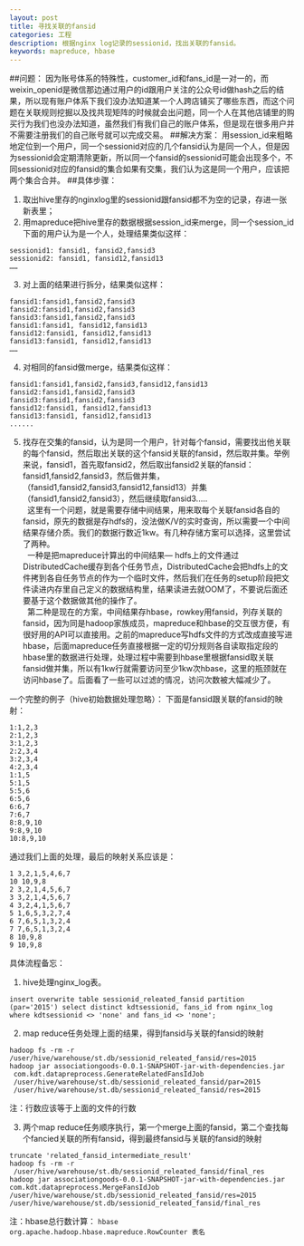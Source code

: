 ```yaml
---
layout: post
title: 寻找关联的fansid
categories: 工程
description: 根据nginx log记录的sessionid，找出关联的fansid。
keywords: mapreduce, hbase
---
```


##问题：
因为账号体系的特殊性，customer_id和fans_id是一对一的，而weixin_openid是微信那边通过用户的id跟用户关注的公众号id做hash之后的结果，所以现有账户体系下我们没办法知道某一个人跨店铺买了哪些东西，而这个问题在关联规则挖掘以及找共现矩阵的时候就会出问题，同一个人在其他店铺里的购买行为我们也没办法知道，虽然我们有我们自己的账户体系，但是现在很多用户并不需要注册我们的自己账号就可以完成交易。
##解决方案：
用session_id来粗略地定位到一个用户，同一个sessionid对应的几个fansid认为是同一个人，但是因为sessionid会定期清除更新，所以同一个fansid的sessionid可能会出现多个，不同sessionid对应的fansid的集合如果有交集，我们认为这是同一个用户，应该把两个集合合并。
##具体步骤：
1. 取出hive里存的nginxlog里的sessionid跟fansid都不为空的记录，存进一张新表里；
2. 用mapreduce把hive里存的数据根据session_id来merge，同一个session_id下面的用户认为是一个人，处理结果类似这样：
```
sessionid1: fansid1, fansid2,fansid3
sessionid2: fansid1, fansid12,fansid13
……
```
3. 对上面的结果进行拆分，结果类似这样：
```
fansid1:fansid1,fansid2,fansid3   
fansid2:fansid1,fansid2,fansid3
fansid3:fansid1,fansid2,fansid3
fansid1:fansid1, fansid12,fansid13
fansid12:fansid1, fansid12,fansid13
fansid13:fansid1, fansid12,fansid13
……
```
4. 对相同的fansid做merge，结果类似这样：
```
fansid1:fansid1,fansid2,fansid3,fansid12,fansid13
fansid2:fansid1,fansid2,fansid3   
fansid3:fansid1,fansid2,fansid3   
fansid12:fansid1, fansid12,fansid13   
fansid13:fansid1, fansid12,fansid13   
......
```
5. 找存在交集的fansid，认为是同一个用户，针对每个fansid，需要找出他关联的每个fansid，然后取出关联的这个fansid关联的fansid，然后取并集。举例来说，fansid1，首先取fansid2，然后取出fansid2关联的fansid：fansid1,fansid2,fansid3，然后做并集，（fansid1,fansid2,fansid3,fansid12,fansid13）并集（fansid1,fansid2,fansid3），然后继续取fansid3.....   
  这里有一个问题，就是需要存储中间结果，用来取每个关联fansid各自的fansid，原先的数据是存hdfs的，没法做K/V的实时查询，所以需要一个中间结果存储介质。我们的数据行数近1kw。有几种存储方案可以选择，这里尝试了两种。   
  一种是把mapreduce计算出的中间结果— hdfs上的文件通过DistributedCache缓存到各个任务节点，DistributedCache会把hdfs上的文件拷到各自任务节点的作为一个临时文件，然后我们在任务的setup阶段把文件读进内存里自己定义的数据结构里，结果读进去就OOM了，不要说后面还要基于这个数据做其他的操作了。   
  第二种是现在的方案，中间结果存hbase，rowkey用fansid，列存关联的fansid，因为同是hadoop家族成员，mapreduce和hbase的交互很方便，有很好用的API可以直接用。之前的mapreduce写hdfs文件的方式改成直接写进hbase，后面mapreduce任务直接根据一定的切分规则各自读取指定段的hbase里的数据进行处理，处理过程中需要到hbase里根据fansid取关联fansid做并集，所以有1kw行就需要访问至少1kw次hbase，这里的瓶颈就在访问hbase了。后面看了一些可以过滤的情况，访问次数被大幅减少了。

一个完整的例子（hive初始数据处理忽略）：
下面是fansid跟关联的fansid的映射：
```
1:1,2,3
2:1,2,3
3:1,2,3
2:2,3,4
3:2,3,4
4:2,3,4
1:1,5
5:1,5
5:5,6
6:5,6
6:6,7
7:6,7
8:8,9,10
9:8,9,10
10:8,9,10
```
通过我们上面的处理，最后的映射关系应该是：
```
1 3,2,1,5,4,6,7
10 10,9,8
2 3,2,1,4,5,6,7
3 3,2,1,4,5,6,7
4 3,2,4,1,5,6,7
5 1,6,5,3,2,7,4
6 7,6,5,1,3,2,4
7 7,6,5,1,3,2,4
8 10,9,8
9 10,9,8
```

具体流程备忘：
1. hive处理nginx_log表。
```
insert overwrite table sessionid_releated_fansid partition (par='2015') select distinct kdtsessionid, fans_id from nginx_log where kdtsessionid <> 'none' and fans_id <> 'none';
```

2. map reduce任务处理上面的结果，得到fansid与关联的fansid的映射
```
hadoop fs -rm -r /user/hive/warehouse/st.db/sessionid_releated_fansid/res=2015
hadoop jar associationgoods-0.0.1-SNAPSHOT-jar-with-dependencies.jar  com.kdt.datapreprocess.GenerateRelatedFansIdJob  /user/hive/warehouse/st.db/sessionid_releated_fansid/par=2015  /user/hive/warehouse/st.db/sessionid_releated_fansid/res=2015
```
注：行数应该等于上面的文件的行数

3. 两个map reduce任务顺序执行，第一个merge上面的fansid，第二个查找每个fancied关联的所有fansid，得到最终fansid与关联的fansid的映射
```
truncate 'related_fansid_intermediate_result'
hadoop fs -rm -r  /user/hive/warehouse/st.db/sessionid_releated_fansid/final_res
hadoop jar associationgoods-0.0.1-SNAPSHOT-jar-with-dependencies.jar com.kdt.datapreprocess.MergeFansIdJob /user/hive/warehouse/st.db/sessionid_releated_fansid/res=2015 /user/hive/warehouse/st.db/sessionid_releated_fansid/final_res
```   
注：hbase总行数计算：
```hbase org.apache.hadoop.hbase.mapreduce.RowCounter 表名 ```



